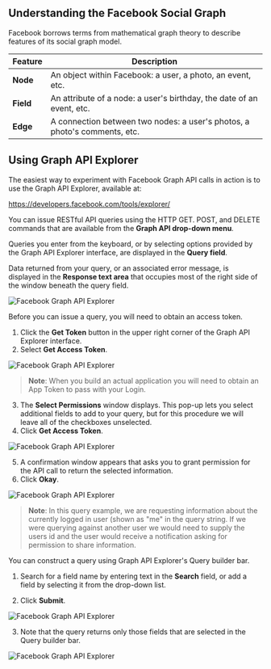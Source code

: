 ## Understanding the Facebook Social Graph

Facebook borrows terms from mathematical graph theory to describe features of its social graph model.

| **Feature**   | **Description** |
| ------------ | --------------- |
| **Node**     | An object within Facebook: a user, a photo, an event, etc.    |
| **Field**    | An attribute of a node: a user's birthday, the date of an event, etc. |
| **Edge**     | A connection between two nodes: a user's photos, a photo's comments, etc. |


## Using Graph API Explorer

The easiest way to experiment with Facebook Graph API calls in action is to use the Graph API Explorer, available at:

https://developers.facebook.com/tools/explorer/

You can issue RESTful API queries using the HTTP GET. POST, and DELETE commands that are available from the **Graph API drop-down menu**.

Queries you enter from the keyboard, or by selecting options provided by the Graph API Explorer interface, are displayed in the **Query field**.

Data returned from your query, or an associated error message, is displayed in the **Response text area** that occupies most of the right side of the window beneath the query field.   

![Facebook Graph API Explorer ](http://jkrick.com/markdown_image/graph_get_999.png)

Before you can issue a query, you will need to obtain an access token.

1. Click the **Get Token** button in the upper right corner of the Graph API Explorer interface.
2. Select **Get Access Token**.

![Facebook Graph API Explorer ](http://jkrick.com/markdown_image/graph_get_2.png)

>**Note**: When you build an actual application you will need to obtain an App Token to pass with your Login.

<ol start="3">
<li>The <strong>Select Permissions</strong> window displays. This pop-up lets you select additional fields to add to your query, but for this procedure we will leave all of the checkboxes unselected.</li>
<li>Click <strong>Get Access Token</strong>.</li>
</ol>

![Facebook Graph API Explorer ](http://jkrick.com/markdown_image/graph_get_11.png)

<ol start="5">
<li>A confirmation window appears that asks you to grant permission for the API call to return the selected information.</li>
<li>Click <strong>Okay</strong>.</li>
</ol>

![Facebook Graph API Explorer ](http://jkrick.com/markdown_image/graph_get_confirm_2.png)

>**Note**: In this query example, we are requesting information about the currently logged in user (shown as "me" in the query string. If we were querying against another user we would need to supply the users id and the user would receive a notification asking for permission to share information.

You can construct a query using Graph API Explorer's Query builder bar.

1. Search for a field name by entering text in the **Search** field, or add a field by selecting it from the drop-down list.

2. Click **Submit**.

![Facebook Graph API Explorer ](http://jkrick.com/markdown_image/graph_get_98.png)

<ol start="3">
<li>Note that the query returns only those fields that are selected in the Query builder bar.
</ol>

![Facebook Graph API Explorer ](http://jkrick.com/markdown_image/graph_get_33.png)